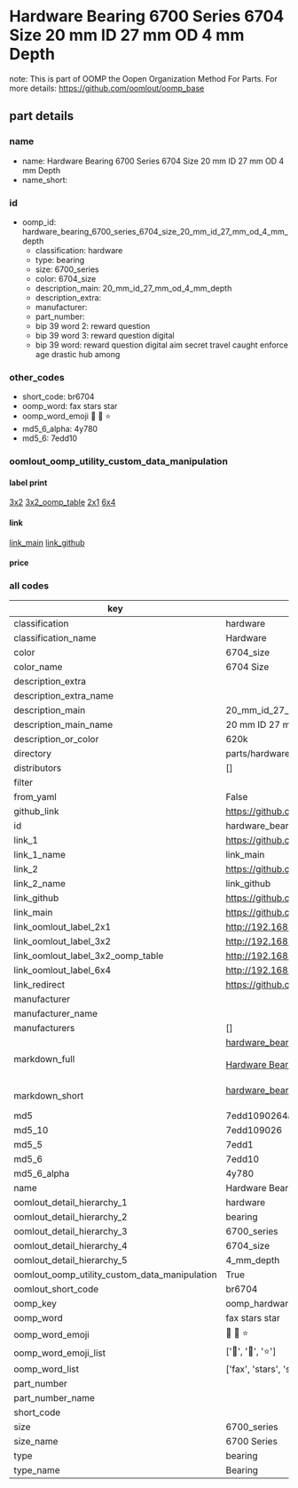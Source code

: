 # Hardware Bearing 6700 Series 6704 Size 20 mm ID 27 mm OD 4 mm Depth  

note: This is part of OOMP the Oopen Organization Method For Parts. For more details: https://github.com/oomlout/oomp_base

##  part details
  







### name
* name: Hardware Bearing 6700 Series 6704 Size 20 mm ID 27 mm OD 4 mm Depth
* name_short: 
### id
* oomp_id: hardware_bearing_6700_series_6704_size_20_mm_id_27_mm_od_4_mm_depth
  * classification: hardware
  * type: bearing
  * size: 6700_series
  * color: 6704_size
  * description_main: 20_mm_id_27_mm_od_4_mm_depth
  * description_extra: 
  * manufacturer: 
  * part_number: 
  * bip 39 word 2: reward question
  * bip 39 word 3: reward question digital
  * bip 39 word: reward question digital aim secret travel caught enforce age drastic hub among

### other_codes
* short_code: br6704
* oomp_word: fax stars star
* oomp_word_emoji :fax: :stars: :star:
* md5_6_alpha: 4y780
* md5_6: 7edd10






### oomlout_oomp_utility_custom_data_manipulation
#### label print
[3x2](http://192.168.1.245:1112/?label=oomp%204y780)
[3x2_oomp_table](http://192.168.1.108:1112/?label=oomp%204y780)
[2x1](http://192.168.1.242:1112/?label=oomp%204y780)
[6x4](http://192.168.1.55:1112/?label=oomp%204y780)    

#### link

[link_main](https://github.com/oomlout/oomlout_oomp_version_1_messy/tree/main/parts/hardware_bearing_6700_series_6704_size_20_mm_id_27_mm_od_4_mm_depth) [link_github](https://github.com/oomlout/oomlout_oomp_version_1_messy/tree/main/parts/hardware_bearing_6700_series_6704_size_20_mm_id_27_mm_od_4_mm_depth)                             

#### price







### all codes 
| key | value |  
| --- | --- |  
| classification | hardware |  
| classification_name | Hardware |  
| color | 6704_size |  
| color_name | 6704 Size |  
| description_extra |  |  
| description_extra_name |  |  
| description_main | 20_mm_id_27_mm_od_4_mm_depth |  
| description_main_name | 20 mm ID 27 mm OD 4 mm Depth |  
| description_or_color | 620k |  
| directory | parts/hardware_bearing_6700_series_6704_size_20_mm_id_27_mm_od_4_mm_depth |  
| distributors | [] |  
| filter |  |  
| from_yaml | False |  
| github_link | https://github.com/oomlout/oomlout_oomp_part_src/tree/main/parts/hardware_bearing_6700_series_6704_size_20_mm_id_27_mm_od_4_mm_depth |  
| id | hardware_bearing_6700_series_6704_size_20_mm_id_27_mm_od_4_mm_depth |  
| link_1 | https://github.com/oomlout/oomlout_oomp_version_1_messy/tree/main/parts/hardware_bearing_6700_series_6704_size_20_mm_id_27_mm_od_4_mm_depth |  
| link_1_name | link_main |  
| link_2 | https://github.com/oomlout/oomlout_oomp_version_1_messy/tree/main/parts/hardware_bearing_6700_series_6704_size_20_mm_id_27_mm_od_4_mm_depth |  
| link_2_name | link_github |  
| link_github | https://github.com/oomlout/oomlout_oomp_version_1_messy/tree/main/parts/hardware_bearing_6700_series_6704_size_20_mm_id_27_mm_od_4_mm_depth |  
| link_main | https://github.com/oomlout/oomlout_oomp_version_1_messy/tree/main/parts/hardware_bearing_6700_series_6704_size_20_mm_id_27_mm_od_4_mm_depth |  
| link_oomlout_label_2x1 | http://192.168.1.242:1112/?label=oomp%204y780 |  
| link_oomlout_label_3x2 | http://192.168.1.245:1112/?label=oomp%204y780 |  
| link_oomlout_label_3x2_oomp_table | http://192.168.1.108:1112/?label=oomp%204y780 |  
| link_oomlout_label_6x4 | http://192.168.1.55:1112/?label=oomp%204y780 |  
| link_redirect | https://github.com/oomlout/oomlout_oomp_version_1_messy/tree/main/parts/hardware_bearing_6700_series_6704_size_20_mm_id_27_mm_od_4_mm_depth |  
| manufacturer |  |  
| manufacturer_name |  |  
| manufacturers | [] |  
| markdown_full | [hardware_bearing_6700_series_6704_size_20_mm_id_27_mm_od_4_mm_depth](none)<br>[](none)<br>[Hardware Bearing 6700 Series 6704 Size 20 Mm Id 27 Mm Od 4 Mm Depth](none)<br><br> |  
| markdown_short | [hardware_bearing_6700_series_6704_size_20_mm_id_27_mm_od_4_mm_depth](none)<br><br> |  
| md5 | 7edd1090264a248f9e6140547bebe5c5 |  
| md5_10 | 7edd109026 |  
| md5_5 | 7edd1 |  
| md5_6 | 7edd10 |  
| md5_6_alpha | 4y780 |  
| name | Hardware Bearing 6700 Series 6704 Size 20 mm ID 27 mm OD 4 mm Depth |  
| oomlout_detail_hierarchy_1 | hardware |  
| oomlout_detail_hierarchy_2 | bearing |  
| oomlout_detail_hierarchy_3 | 6700_series |  
| oomlout_detail_hierarchy_4 | 6704_size |  
| oomlout_detail_hierarchy_5 | 4_mm_depth |  
| oomlout_oomp_utility_custom_data_manipulation | True |  
| oomlout_short_code | br6704 |  
| oomp_key | oomp_hardware_bearing_6700_series_6704_size_20_mm_id_27_mm_od_4_mm_depth |  
| oomp_word | fax stars star |  
| oomp_word_emoji | :fax: :stars: :star: |  
| oomp_word_emoji_list | [':fax:', ':stars:', ':star:'] |  
| oomp_word_list | ['fax', 'stars', 'star'] |  
| part_number |  |  
| part_number_name |  |  
| short_code |  |  
| size | 6700_series |  
| size_name | 6700 Series |  
| type | bearing |  
| type_name | Bearing |  
